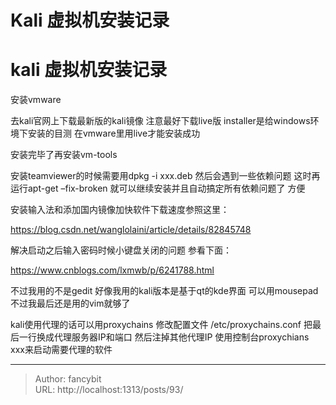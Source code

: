 # Kali 虚拟机安装记录

<div class="header"><h1 class="single-title animate__animated animate__pulse animate__faster">kali 虚拟机安装记录</h1></div>

<div class="content" id="content"><p>安装vmware</p><p>去kali官网上下载最新版的kali镜像 注意最好下载live版 installer是给windows环境下安装的目测 在vmware里用live才能安装成功</p><p>安装完毕了再安装vm-tools</p><p>安装teamviewer的时候需要用dpkg -i xxx.deb 然后会遇到一些依赖问题 这时再运行apt-get –fix-broken 就可以继续安装并且自动搞定所有依赖问题了 方便</p><p>安装输入法和添加国内镜像加快软件下载速度参照这里：</p><p><!-- raw HTML omitted --><a href="https://blog.csdn.net/wanglolaini/article/details/82845748" target="_blank" rel="external nofollow noopener noreferrer">https://blog.csdn.net/wanglolaini/article/details/82845748</a><!-- raw HTML omitted --></p><p>解决启动之后输入密码时候小键盘关闭的问题 参看下面：</p><p><!-- raw HTML omitted --><a href="https://www.cnblogs.com/lxmwb/p/6241788.html" target="_blank" rel="external nofollow noopener noreferrer">https://www.cnblogs.com/lxmwb/p/6241788.html</a><!-- raw HTML omitted --></p><p>不过我用的不是gedit 好像我用的kali版本是基于qt的kde界面 可以用mousepad 不过我最后还是用的vim就够了</p><p>kali使用代理的话可以用proxychains 修改配置文件 /etc/proxychains.conf 把最后一行换成代理服务器IP和端口 然后注掉其他代理IP 使用控制台proxychians xxx来启动需要代理的软件</p><!-- raw HTML omitted --></div>



---

> Author: fancybit  
> URL: http://localhost:1313/posts/93/  

